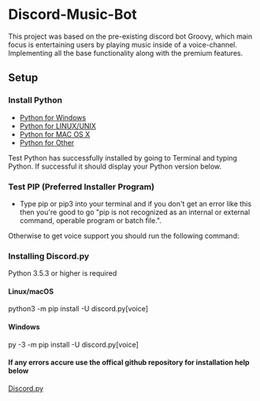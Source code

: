 # Discord-Music-Bot

This project was based on the pre-existing discord bot Groovy, 
which main focus is entertaining users by playing music inside of a voice-channel.
Implementing all the base functionality along with the premium features.

## Setup ##
 ### Install Python ###
  * [Python for Windows](https://www.python.org/downloads/windows/)
  * [Python for LINUX/UNIX](https://www.python.org/downloads/source/)
  * [Python for MAC OS X](https://www.python.org/downloads/mac-osx/)
  * [Python for Other](https://www.python.org/download/other/)
 
Test Python has successfully installed by going to Terminal and typing Python. If successful it should display your Python version below.

### Test PIP (Preferred Installer Program) ###
  * Type pip or pip3 into your terminal and if you don't get an error like this then you're good to go "pip is not recognized as an internal or external command, 
  operable program or batch file.".

Otherwise to get voice support you should run the following command:

### Installing Discord.py ###

Python 3.5.3 or higher is required 

#### Linux/macOS ####
python3 -m pip install -U discord.py[voice]

#### Windows ####
py -3 -m pip install -U discord.py[voice]

#### If any errors accure use the offical github repository for installation help below ###
[Discord.py](https://github.com/Rapptz/discord.py)
